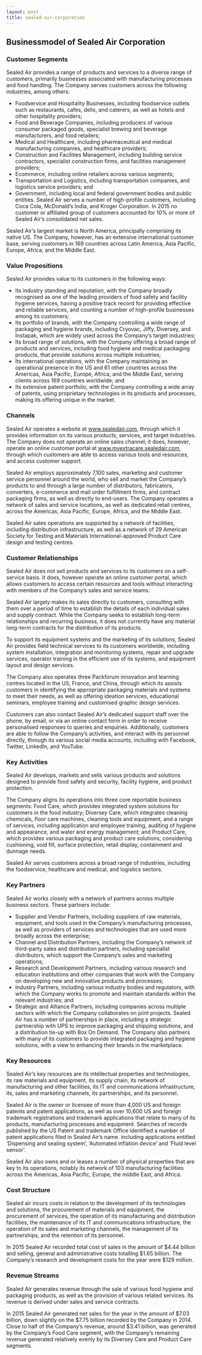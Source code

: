 ```yaml
---
layout: post
title: sealed-air-corporation
---
```


Businessmodel of Sealed Air Corporation
----------------------------------------

### Customer Segments

Sealed Air provides a range of products and services to a diverse range of customers, primarily businesses associated with manufacturing processes and food handling. The Company serves customers across the following industries, among others:

 * Foodservice and Hospitality Businesses, including foodservice outlets such as restaurants, cafes, delis, and caterers, as well as hotels and other hospitality providers;
* Food and Beverage Companies, including producers of various consumer packaged goods, specialist brewing and beverage manufacturers, and food retailers;
* Medical and Healthcare, including pharmaceutical and medical manufacturing companies, and healthcare providers;
* Construction and Facilities Management, including building service contractors, specialist construction firms, and facilities management providers;
* Ecommerce, including online retailers across various segments;
* Transportation and Logistics, including transportation companies, and logistics service providers; and
* Government, including local and federal government bodies and public entities.
 Sealed Air serves a number of high-profile customers, including Coca Cola, McDonald’s India, and Kroger Corporation. In 2015 no customer or affiliated group of customers accounted for 10% or more of Sealed Air’s consolidated net sales.

Sealed Air’s largest market is North America, principally comprising its native US. The Company, however, has an extensive international customer base, serving customers in 169 countries across Latin America, Asia Pacific, Europe, Africa, and the Middle East.

### Value Propositions

Sealed Air provides value to its customers in the following ways:

 * Its industry standing and reputation, with the Company broadly recognised as one of the leading providers of food safety and facility hygiene services, having a positive track record for providing effective and reliable services, and counting a number of high-profile businesses among its customers;
* Its portfolio of brands, with the Company controlling a wide range of packaging and hygiene brands, including Cryovac, Jiffy, Diversey, and Instapak, which are widely used across the Company’s target industries;
* Its broad range of solutions, with the Company offering a broad range of products and services, including food hygiene and medical packaging products, that provide solutions across multiple industries;
* Its international operations, with the Company maintaining an operational presence in the US and 61 other countries across the Americas, Asia Pacific, Europe, Africa, and the Middle East, serving clients across 169 countries worldwide; and
* Its extensive patent portfolio, with the Company controlling a wide array of patents, using proprietary technologies in its products and processes, making its offering unique in the market.
 ### Channels

Sealed Air operates a website at www.sealedair.com, through which it provides information on its various products, services, and target industries. The Company does not operate an online sales channel; it does, however, operate an online customer portal at www.myextracare.sealedair.com, through which customers are able to access various tools and resources, and access customer support.

Sealed Air employs approximately 7,100 sales, marketing and customer service personnel around the world, who sell and market the Company’s products to and through a large number of distributors, fabricators, converters, e-commerce and mail order fulfillment firms, and contract packaging firms, as well as directly to end-users. The Company operates a network of sales and service locations, as well as dedicated retail centres, across the Americas, Asia Pacific, Europe, Africa, and the Middle East.

Sealed Air sales operations are supported by a network of facilities, including distribution infrastructure, as well as a network of 29 American Society for Testing and Materials International-approved Product Care design and testing centres.

### Customer Relationships

Sealed Air does not sell products and services to its customers on a self-service basis. It does, however operate an online customer portal, which allows customers to access certain resources and tools without interacting with members of the Company’s sales and service teams.

Sealed Air largely makes its sales directly to customers, consulting with them over a period of time to establish the details of each individual sales and supply contract. While the Company seeks to establish long-term relationships and recurring business, it does not currently have any material long-term contracts for the distribution of its products.

To support its equipment systems and the marketing of its solutions, Sealed Air provides field technical services to its customers worldwide, including system installation, integration and monitoring systems, repair and upgrade services, operator training in the efficient use of its systems, and equipment layout and design services.

The Company also operates three Packforum innovation and learning centres located in the US, France, and China, through which its assists customers in identifying the appropriate packaging materials and systems to meet their needs, as well as offering ideation services, educational seminars, employee training and customised graphic design services.

Customers can also contact Sealed Air’s dedicated support staff over the phone, by email, or via an online contact form in order to receive personalised responses to queries and enquiries. Additionally, customers are able to follow the Company’s activities, and interact with its personnel directly, through its various social media accounts, including with Facebook, Twitter, LinkedIn, and YouTube.

### Key Activities

Sealed Air develops, markets and sells various products and solutions designed to provide food safety and security, facility hygiene, and product protection.

The Company aligns its operations into three core reportable business segments: Food Care, which provides integrated system solutions for customers in the food industry; Diversey Care, which integrates cleaning chemicals, floor care machines, cleaning tools and equipment, and a range of services, including application and employee training, auditing of hygiene and appearance, and water and energy management; and Product Care, which provides various packaging and product care solutions, considering cushioning, void fill, surface protection, retail display, containment and dunnage needs.

Sealed Air serves customers across a broad range of industries, including the foodservice, healthcare and medical, and logistics sectors.

### Key Partners

Sealed Air works closely with a network of partners across multiple business sectors. These partners include:

 * Supplier and Vendor Partners, including suppliers of raw materials, equipment, and tools used in the Company’s manufacturing processes, as well as providers of services and technologies that are used more broadly across the enterprise;
* Channel and Distribution Partners, including the Company’s network of third-party sales and distribution partners, including specialist distributors, which support the Company’s sales and marketing operations;
* Research and Development Partners, including various research and education institutions and other companies that work with the Company on developing new and innovative products and processes;
* Industry Partners, including various industry bodies and regulators, with which the Company works to promote and maintain standards within the relevant industries; and
* Strategic and Alliance Partners, including companies across multiple sectors with which the Company collaborates on joint projects.
 Sealed Air has a number of partnerships in place, including a strategic partnership with UPS to improve packaging and shipping solutions, and a distribution tie-up with Box On Demand. The Company also partners with many of its customers to provide integrated packaging and hygiene solutions, with a view to enhancing their brands in the marketplace.

### Key Resources

Sealed Air’s key resources are its intellectual properties and technologies, its raw materials and equipment, its supply chain, its network of manufacturing and other facilities, its IT and communications infrastructure, its, sales and marketing channels, its partnerships, and its personnel.

Sealed Air is the owner or licensee of more than 4,000 US and foreign patents and patent applications, as well as over 10,600 US and foreign trademark registrations and trademark applications that relate to many of its products, manufacturing processes and equipment. Searches of records published by the US Patent and trademark Office identified a number of patent applications filed in Sealed Air’s name. including applications entitled ‘Dispensing and sealing system’, ‘Automated inflation device’ and ‘Fluid level sensor’.

Sealed Air also owns and or leases a number of physical properties that are key to its operations, notably its network of 103 manufacturing facilities across the Americas, Asia Pacific, Europe, the middle East, and Africa.

### Cost Structure

Sealed air incurs costs in relation to the development of its technologies and solutions, the procurement of materials and equipment, the procurement of services, the operation of its manufacturing and distribution facilities, the maintenance of its IT and communications infrastructure, the operation of its sales and marketing channels, the management of its partnerships, and the retention of its personnel.

In 2015 Sealed Air recorded total cost of sales in the amount of $4.44 billion and selling, general and administrative costs totalling $1.65 billion. The Company’s research and development costs for the year were $129 million.

### Revenue Streams

Sealed Air generates revenue through the sale of various food hygiene and packaging products, as well as the provision of various related services. Its revenue is derived under sales and service contracts.

In 2015 Sealed Air generated net sales for the year in the amount of $7.03 billion, down slightly on the $7.75 billion recorded by the Company in 2014. Close to half of the Company’s revenue, around $3.41 billion, was generated by the Company’s Food Care segment, with the Company’s remaining revenue generated relatively evenly by its Diversey Care and Product Care segments.
